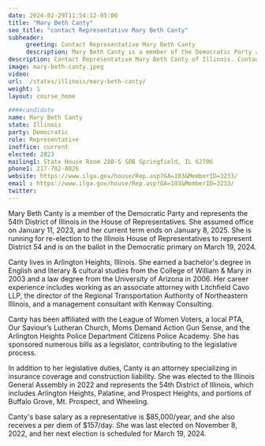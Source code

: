 ```yaml
---
date: 2024-02-29T11:54:12-05:00
title: "Mary Beth Canty"
seo_title: "contact Representative Mary Beth Canty"
subheader:
     greeting: Contact Representative Mary Beth Canty
     description: Mary Beth Canty is a member of the Democratic Party and represents the 54th District of Illinois in the House of Representatives. She assumed office on January 11, 2023, and her current term ends on January 8, 2025.
description: Contact Representative Mary Beth Canty of Illinois. Contact information for Mary Beth Canty includes email address, phone number, and mailing address.
image: mary-beth-canty.jpeg
video:
url:  /states/illinois/mary-beth-canty/
weight: 1
layout: course_home

####candidate
name: Mary Beth Canty
state: Illinois
party: Democratic
role: Representative
inoffice: current
elected: 2023
mailing1: State House Room 280-S SOB Springfield, IL 62706
phone1: 217-782-8026
website: https://www.ilga.gov/house/Rep.asp?GA=103&MemberID=3233/
email : https://www.ilga.gov/house/Rep.asp?GA=103&MemberID=3233/
twitter:
---
```


Mary Beth Canty is a member of the Democratic Party and represents the 54th District of Illinois in the House of Representatives. She assumed office on January 11, 2023, and her current term ends on January 8, 2025. She is running for re-election to the Illinois House of Representatives to represent District 54 and is on the ballot in the Democratic primary on March 19, 2024.

Canty lives in Arlington Heights, Illinois. She earned a bachelor's degree in English and literary & cultural studies from the College of William & Mary in 2003 and a law degree from the University of Arizona in 2006. Her career experience includes working as an associate attorney with Litchfield Cavo LLP, the director of the Regional Transportation Authority of Northeastern Illinois, and a management consultant with Kenway Consulting.

Canty has been affiliated with the League of Women Voters, a local PTA, Our Saviour’s Lutheran Church, Moms Demand Action Gun Sense, and the Arlington Heights Police Department Citizens Police Academy. She has sponsored numerous bills as a legislator, contributing to the legislative process.

In addition to her legislative duties, Canty is an attorney specializing in insurance coverage and construction liability. She was elected to the Illinois General Assembly in 2022 and represents the 54th District of Illinois, which includes Arlington Heights, Palatine, and Prospect Heights, and portions of Buffalo Grove, Mt. Prospect, and Wheeling.

Canty's base salary as a representative is $85,000/year, and she also receives a per diem of $157/day. She was last elected on November 8, 2022, and her next election is scheduled for March 19, 2024.

